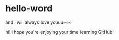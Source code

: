 # hello-word
and i will always love youuu~~~

hi!
i hope you're enjoying your time learning GitHub!

